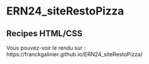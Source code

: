 <h1>ERN24_siteRestoPizza</h1>
<h2>Recipes HTML/CSS</h2>
Vous pouvez-voir le rendu sur :
https://franckgalinier.github.io/ERN24_siteRestoPizza/



